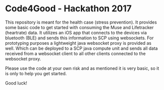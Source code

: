 # Code4Good - Hackathon 2017
This repository is meant for the health case (stress prevention). It provides some basic code to get started with consuming the Muse and Lifetracker (heartrate) data. It utilizes an iOS app that connects to the devices via bluetooth (BLE) and sends this information to SCP using websockets. For prototyping purposes a lightweight java websocket proxy is provided as well. Which can be deployed to a SCP java compute unit and sends all data received from a websocket client to all other clients connected to the websocket proxy. 

Please use the code at your own risk and as mentioned it is very basic, so it is only to help you get started. 

Good luck!